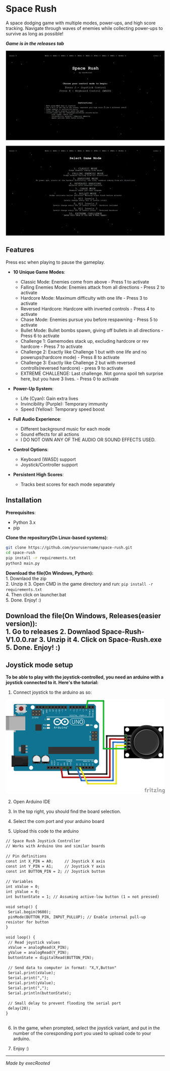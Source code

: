 # Space Rush

A space dodging game with multiple modes, power-ups, and high score tracking. Navigate through waves of enemies while collecting power-ups to survive as long as possible! 

***Game is in the releases tab***


![](Space-Rush.png)

![](Space_Rush.png)




## Features

Press esc when playing to pause the gameplay.

- **10 Unique Game Modes**:
  - Classic Mode: Enemies come from above - Press 1 to activate
  - Falling Enemies Mode: Enemies attack from all directions - Press 2 to activate
  - Hardcore Mode: Maximum difficulty with one life - Press 3 to activate
  - Reversed Hardcore: Hardcore with inverted controls - Press 4 to activate
  - Chase Mode: Enemies pursue you before respawning - Press 5 to activate
  - Bullet Mode: Bullet bombs spawn, giving off bullets in all directions - Press 6 to activate
  - Challenge 1: Gamemodes stack up, excluding hardcore or rev hardcore - Press 7 to activate
  - Challenge 2: Exactly like Challenge 1 but with one life and no powerups(hardcore mode) - Press 8 to activate
  - Challenge 3: Exactly like Сhallenge 2 but with reversed controlls(reversed hardcore) - press 9 to activate
  - EXTREME CHALLENGE: Last challenge. Not gonna spoil teh surprise here, but you have 3 lives. - Press 0 to activate

- **Power-Up System**:
  - Life (Cyan): Gain extra lives
  - Invincibility (Purple): Temporary immunity
  - Speed (Yellow): Temporary speed boost

- **Full Audio Experience**:
  - Different background music for each mode
  - Sound effects for all actions
  - I DO NOT OWN ANY OF THE AUDIO OR SOUND EFFECTS USED.

- **Control Options**:
  - Keyboard (WASD) support
  - Joystick/Controller support

- **Persistent High Scores**:
  - Tracks best scores for each mode separately

## Installation

 **Prerequisites**:
   - Python 3.x
   - pip

 **Clone the repository(On Linux-based systems)**:
   ```bash
   git clone https://github.com/yourusername/space-rush.git
   cd space-rush
   pip install -r requirements.txt
   python3 main.py
   ```
   
   **Download the file(On Windows, Python):**  
    1. Downlaod the zip  
    2. Unzip it 
    3. Open CMD in the game directory and run: ```pip install -r requirements.txt ```  
    4. Then click on launcher.bat  
    5. Done. Enjoy! :)  
    
   **Download the file(On Windows, Releases(easier version)):**  
    1. Go to releases
    2. Downlaod Space-Rush-V1.0.0.rar 
    3. Unzip it
    4. Click on Space-Rush.exe 
    5. Done. Enjoy! :)  
---

<h2>Joystick mode setup</h2>

**To be able to play with the joystick-controlled, you need an arduino with a joystick connected to it. Here's the tutorial:**

1. Connect joystick to the arduino as so:

![Alt text](arduino_joystick_connection.png)

2. Open Arduino IDE

3. In the top right, you should find the board selection.

4. Select the com port and your arduino board

5. Upload this code to the arduino

 ```
 // Space Rush Joystick Controller
// Works with Arduino Uno and similar boards

// Pin definitions
const int X_PIN = A0;     // Joystick X axis
const int Y_PIN = A1;     // Joystick Y axis
const int BUTTON_PIN = 2; // Joystick button

// Variables
int xValue = 0;
int yValue = 0;
int buttonState = 1; // Assuming active-low button (1 = not pressed)

void setup() {
  Serial.begin(9600);
  pinMode(BUTTON_PIN, INPUT_PULLUP); // Enable internal pull-up resistor for button
}

void loop() {
  // Read joystick values
  xValue = analogRead(X_PIN);
  yValue = analogRead(Y_PIN);
  buttonState = digitalRead(BUTTON_PIN);
  
  // Send data to computer in format: "X,Y,Button"
  Serial.print(xValue);
  Serial.print(",");
  Serial.print(yValue);
  Serial.print(",");
  Serial.println(buttonState);
  
  // Small delay to prevent flooding the serial port
  delay(20);
}
 
 
  ```
  6.  In the game, when prompted, select the joystick variant, and put in the number of the coresponding port you used to upload code to your arduino.
  
7. Enjoy :)

---

*Made by execRooted*

